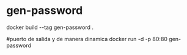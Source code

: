 # gen-password
docker build --tag gen-password .

#puerto de salida y de manera dinamica
docker run -d -p 80:80 gen-password
